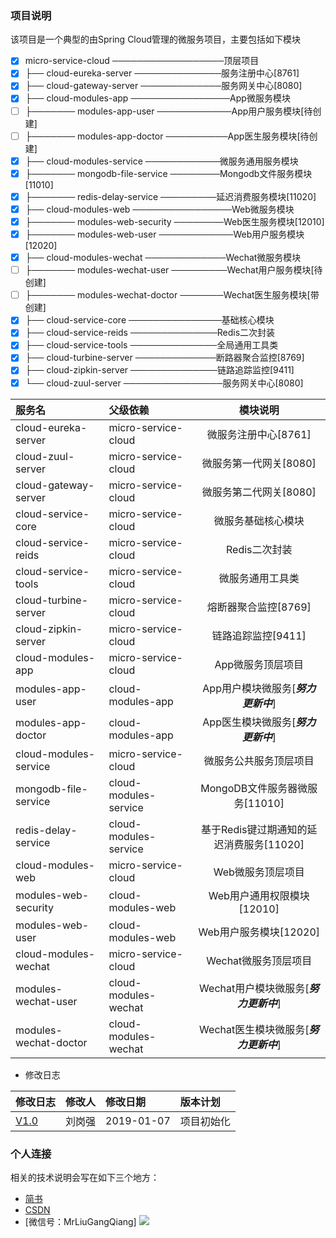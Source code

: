 ### 项目说明
该项目是一个典型的由Spring Cloud管理的微服务项目，主要包括如下模块

- [x] micro-service-cloud ──────────────────顶层项目<br>
- [x] ├── cloud-eureka-server ──────────────服务注册中心[8761]<br>
- [x] ├── cloud-gateway-server ─────────────服务网关中心[8080]<br>
- [x] ├── cloud-modules-app ────────────────App微服务模块<br>
- [ ] ├─────── modules-app-user ────────────App用户服务模块[待创建]<br>
- [ ] ├─────── modules-app-doctor ──────────App医生服务模块[待创建]<br>
- [x] ├── cloud-modules-service ────────────微服务通用服务模块<br>
- [x] ├─────── mongodb-file-service ────────Mongodb文件服务模块[11010]<br>
- [x] ├─────── redis-delay-service ─────────延迟消费服务模块[11020]<br>
- [x] ├── cloud-modules-web ────────────────Web微服务模块<br>
- [x] ├─────── modules-web-security ────────Web医生服务模块[12010]<br>
- [x] ├─────── modules-web-user ────────────Web用户服务模块[12020]<br>
- [x] ├── cloud-modules-wechat ─────────────Wechat微服务模块<br>
- [ ] ├─────── modules-wechat-user ─────────Wechat用户服务模块[待创建]<br>
- [ ] ├─────── modules-wechat-doctor ───────Wechat医生服务模块[带创建]<br>
- [x] ├── cloud-service-core ───────────────基础核心模块<br>
- [x] ├── cloud-service-reids ──────────────Redis二次封装<br>
- [x] ├── cloud-service-tools ──────────────全局通用工具类<br>
- [x] ├── cloud-turbine-server ─────────────断路器聚合监控[8769]<br>
- [x] ├── cloud-zipkin-server ──────────────链路追踪监控[9411]<br>
- [x] └── cloud-zuul-server ────────────────服务网关中心[8080]<br>

|服务名 | 父级依赖 | 模块说明|
|:----|:----|:----:|
|cloud-eureka-server|micro-service-cloud|微服务注册中心[8761]|
|cloud-zuul-server|micro-service-cloud|微服务第一代网关[8080]|
|cloud-gateway-server|micro-service-cloud|微服务第二代网关[8080]|
|cloud-service-core|micro-service-cloud|微服务基础核心模块|
|cloud-service-reids|micro-service-cloud|Redis二次封装|
|cloud-service-tools|micro-service-cloud|微服务通用工具类|
|cloud-turbine-server|micro-service-cloud|熔断器聚合监控[8769]|
|cloud-zipkin-server|micro-service-cloud|链路追踪监控[9411]|
|cloud-modules-app|micro-service-cloud|App微服务顶层项目|
|modules-app-user|cloud-modules-app|App用户模块微服务[***努力更新中***]|
|modules-app-doctor|cloud-modules-app|App医生模块微服务[***努力更新中***]| 
|cloud-modules-service|micro-service-cloud|微服务公共服务顶层项目|
|mongodb-file-service|cloud-modules-service|MongoDB文件服务器微服务[11010]|
|redis-delay-service|cloud-modules-service|基于Redis键过期通知的延迟消费服务[11020]|
|cloud-modules-web|micro-service-cloud|Web微服务顶层项目|
|modules-web-security|cloud-modules-web|Web用户通用权限模块[12010]|
|modules-web-user|cloud-modules-web|Web用户服务模块[12020]|
|cloud-modules-wechat|micro-service-cloud|Wechat微服务顶层项目|
|modules-wechat-user|cloud-modules-wechat|Wechat用户模块微服务[***努力更新中***]| 
|modules-wechat-doctor|cloud-modules-wechat|Wechat医生模块微服务[***努力更新中***]|
* 修改日志

|修改日志|修改人|修改日期|版本计划|
|:----|:----|:----|:---|
|[V1.0](https://github.com/MrLiuGangQiang/micro-service-cloud/blob/master/README.md)|刘岗强|2019-01-07 |项目初始化|

### 个人连接
相关的技术说明会写在如下三个地方：
* [简书](https://www.jianshu.com/u/3642563a4185)
* [CSDN](https://blog.csdn.net/u010175879)
* [微信号：MrLiuGangQiang]
![](http://ovheeg7ro.bkt.clouddn.com/aLiangcode.jpg)
